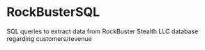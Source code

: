 # RockBusterSQL
SQL queries to extract data from RockBuster Stealth LLC database regarding customers/revenue
